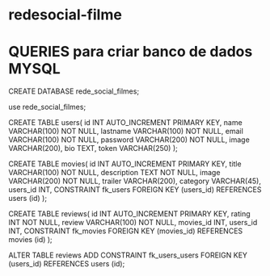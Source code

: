 ﻿# redesocial-filme


# QUERIES para criar banco de dados MYSQL

<p align = "justify">CREATE DATABASE rede_social_filmes;

use rede_social_filmes;

CREATE TABLE users(
id INT AUTO_INCREMENT PRIMARY KEY,
name VARCHAR(100) NOT NULL,
lastname VARCHAR(100) NOT NULL,
email VARCHAR(100) NOT NULL,
password VARCHAR(200) NOT NULL,
image VARCHAR(200),
bio TEXT,
token VARCHAR(250)
);

CREATE TABLE movies(
id INT AUTO_INCREMENT PRIMARY KEY,
title VARCHAR(100) NOT NULL,
description TEXT NOT NULL,
image VARCHAR(200) NOT NULL,
trailer VARCHAR(200),
category VARCHAR(45),
users_id INT,
CONSTRAINT fk_users FOREIGN KEY (users_id) REFERENCES users (id)
);

CREATE TABLE reviews(
id INT AUTO_INCREMENT PRIMARY KEY,
rating INT NOT NULL,
review VARCHAR(100) NOT NULL,
movies_id INT,
users_id INT,
CONSTRAINT fk_movies FOREIGN KEY (movies_id) REFERENCES movies (id)
);

ALTER TABLE reviews ADD CONSTRAINT fk_users_users FOREIGN KEY (users_id) REFERENCES users (id);
</p>
